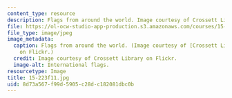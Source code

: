 ```yaml
---
content_type: resource
description: Flags from around the world. Image courtesy of Crossett Library on Flickr.
file: https://ol-ocw-studio-app-production.s3.amazonaws.com/courses/15-223-global-markets-national-politics-and-the-competitive-advantage-of-firms-fall-2011/8d73a567f99d5905c28dc182081dbc0b_15-223f11.jpg
file_type: image/jpeg
image_metadata:
  caption: Flags from around the world. (Image courtesy of [Crossett Library](http://www.flickr.com/photos/crossettlibrary/4427211785/)
    on Flickr.)
  credit: Image courtesy of Crossett Library on Flickr.
  image-alt: International flags.
resourcetype: Image
title: 15-223f11.jpg
uid: 8d73a567-f99d-5905-c28d-c182081dbc0b
---
```


